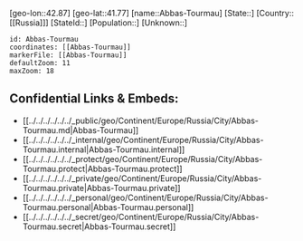 ﻿---
location: [41.77,42.87]
mapzoom: [7,12] 
mapmarker: city 
type: City
tags:
- geo/City


SpocWebEntityId: 28642
isDeleted: false
confidential: public

---
[geo-lon::42.87]
[geo-lat::41.77]
[name::Abbas-Tourmau]
[State::]
[Country::[[Russia]]]
[StateId::]
[Population::]
[Unknown::]


```leaflet
id: Abbas-Tourmau
coordinates: [[Abbas-Tourmau]]
markerFile: [[Abbas-Tourmau]]
defaultZoom: 11 
maxZoom: 18
```


## Confidential Links & Embeds: 
- [[../../../../../../_public/geo/Continent/Europe/Russia/City/Abbas-Tourmau.md|Abbas-Tourmau]] 
- [[../../../../../../_internal/geo/Continent/Europe/Russia/City/Abbas-Tourmau.internal|Abbas-Tourmau.internal]] 
- [[../../../../../../_protect/geo/Continent/Europe/Russia/City/Abbas-Tourmau.protect|Abbas-Tourmau.protect]] 
- [[../../../../../../_private/geo/Continent/Europe/Russia/City/Abbas-Tourmau.private|Abbas-Tourmau.private]] 
- [[../../../../../../_personal/geo/Continent/Europe/Russia/City/Abbas-Tourmau.personal|Abbas-Tourmau.personal]] 
- [[../../../../../../_secret/geo/Continent/Europe/Russia/City/Abbas-Tourmau.secret|Abbas-Tourmau.secret]] 
